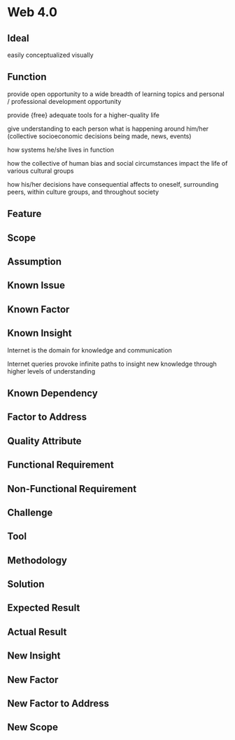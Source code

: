 # Web 4.0

## Ideal

easily conceptualized visually

## Function

provide open opportunity to a wide breadth of learning topics and personal /
professional development opportunity

provide {free} adequate tools for a higher-quality life

give understanding to each person what is happening around him/her (collective
socioeconomic decisions being made, news, events)

how systems he/she lives in function

how the collective of human bias and social circumstances impact the life of
various cultural groups

how his/her decisions have consequential affects to oneself, surrounding peers,
within culture groups, and throughout society

## Feature

## Scope

## Assumption

## Known Issue

## Known Factor

## Known Insight

Internet is the domain for knowledge and communication

Internet queries provoke infinite paths to insight new knowledge through higher
levels of understanding

## Known Dependency

## Factor to Address

## Quality Attribute

## Functional Requirement

## Non-Functional Requirement

## Challenge

## Tool

## Methodology

## Solution

## Expected Result

## Actual Result

## New Insight

## New Factor

## New Factor to Address

## New Scope
